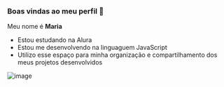 ### Boas vindas ao meu perfil 💙

Meu nome é **Maria**
- Estou estudando na Alura
- Estou me desenvolvendo na linguaguem JavaScript
- Utilizo esse espaço para minha organização e compartilhamento dos meus projetos desenvolvidos

![image](https://github.com/user-attachments/assets/dc0c149a-b7de-4346-abd8-975682ec61d5)


